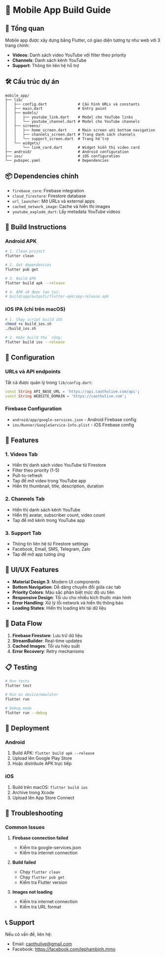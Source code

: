 # 📱 Mobile App Build Guide

## 🎯 Tổng quan
Mobile app được xây dựng bằng Flutter, có giao diện tương tự như web với 3 trang chính:
- **Videos**: Danh sách video YouTube với filter theo priority
- **Channels**: Danh sách kênh YouTube
- **Support**: Thông tin liên hệ hỗ trợ

## 🛠️ Cấu trúc dự án

```
mobile_app/
├── lib/
│   ├── config.dart              # Cấu hình URLs và constants
│   ├── main.dart                # Entry point
│   ├── models/
│   │   ├── youtube_link.dart    # Model cho YouTube links
│   │   └── youtube_channel.dart # Model cho YouTube channels
│   ├── screens/
│   │   ├── home_screen.dart     # Main screen với bottom navigation
│   │   ├── channels_screen.dart # Trang danh sách channels
│   │   └── support_screen.dart  # Trang hỗ trợ
│   └── widgets/
│       └── link_card.dart       # Widget hiển thị video card
├── android/                     # Android configuration
├── ios/                         # iOS configuration
└── pubspec.yaml                 # Dependencies
```

## 📦 Dependencies chính

- `firebase_core`: Firebase integration
- `cloud_firestore`: Firestore database
- `url_launcher`: Mở URLs và external apps
- `cached_network_image`: Cache và hiển thị images
- `youtube_explode_dart`: Lấy metadata YouTube videos

## 🚀 Build Instructions

### Android APK

```bash
# 1. Clean project
flutter clean

# 2. Get dependencies
flutter pub get

# 3. Build APK
flutter build apk --release

# 4. APK sẽ được tạo tại:
# build/app/outputs/flutter-apk/app-release.apk
```

### iOS IPA (chỉ trên macOS)

```bash
# 1. Chạy script build iOS
chmod +x build_ios.sh
./build_ios.sh

# 2. Hoặc build thủ công:
flutter build ios --release
```

## 🔧 Configuration

### URLs và API endpoints
Tất cả được quản lý trong `lib/config.dart`:

```dart
const String API_BASE_URL = 'https://api.caothulive.com/api';
const String WEBSITE_DOMAIN = 'https://caothulive.com';
```

### Firebase Configuration
- `android/app/google-services.json` - Android Firebase config
- `ios/Runner/GoogleService-Info.plist` - iOS Firebase config

## 📱 Features

### 1. Videos Tab
- Hiển thị danh sách video YouTube từ Firestore
- Filter theo priority (1-5)
- Pull-to-refresh
- Tap để mở video trong YouTube app
- Hiển thị thumbnail, title, description, duration

### 2. Channels Tab
- Hiển thị danh sách kênh YouTube
- Hiển thị avatar, subscriber count, video count
- Tap để mở kênh trong YouTube app

### 3. Support Tab
- Thông tin liên hệ từ Firestore settings
- Facebook, Email, SMS, Telegram, Zalo
- Tap để mở app tương ứng

## 🎨 UI/UX Features

- **Material Design 3**: Modern UI components
- **Bottom Navigation**: Dễ dàng chuyển đổi giữa các tab
- **Priority Colors**: Màu sắc phân biệt mức độ ưu tiên
- **Responsive Design**: Tối ưu cho nhiều kích thước màn hình
- **Error Handling**: Xử lý lỗi network và hiển thị thông báo
- **Loading States**: Hiển thị loading khi tải dữ liệu

## 🔄 Data Flow

1. **Firebase Firestore**: Lưu trữ dữ liệu
2. **StreamBuilder**: Real-time updates
3. **Cached Images**: Tối ưu hiệu suất
4. **Error Recovery**: Retry mechanisms

## 📋 Testing

```bash
# Run tests
flutter test

# Run on device/emulator
flutter run

# Debug mode
flutter run --debug
```

## 🚀 Deployment

### Android
1. Build APK: `flutter build apk --release`
2. Upload lên Google Play Store
3. Hoặc distribute APK trực tiếp

### iOS
1. Build trên macOS: `flutter build ios`
2. Archive trong Xcode
3. Upload lên App Store Connect

## 🔧 Troubleshooting

### Common Issues

1. **Firebase connection failed**
   - Kiểm tra google-services.json
   - Kiểm tra internet connection

2. **Build failed**
   - Chạy `flutter clean`
   - Chạy `flutter pub get`
   - Kiểm tra Flutter version

3. **Images not loading**
   - Kiểm tra internet connection
   - Kiểm tra URL format

## 📞 Support

Nếu có vấn đề, liên hệ:
- Email: caothulive@gmail.com
- Facebook: https://facebook.com/lephambinh.mmo
